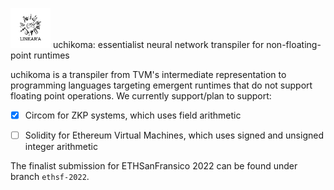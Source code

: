 <img src=https://raw.githubusercontent.com/zk-ml/linear-a-site/main/logo/linear-a-logo.png width=64/> uchikoma: essentialist neural network transpiler for non-floating-point runtimes

uchikoma is a transpiler from TVM's intermediate representation to programming languages targeting emergent runtimes that do not support floating point operations. We currently support/plan to support:

 - [x] Circom for ZKP systems, which uses field arithmetic 
 - [ ] Solidity for Ethereum Virtual Machines, which uses signed and unsigned integer arithmetic


The finalist submission for ETHSanFransico 2022 can be found under branch `ethsf-2022`.
